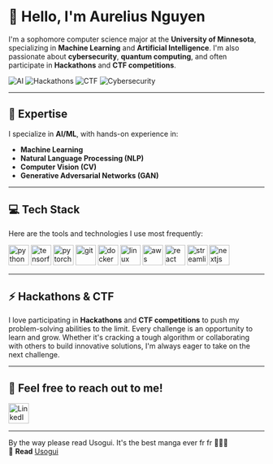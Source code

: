 # 👋 Hello, I'm Aurelius Nguyen

I'm a sophomore computer science major at the **University of Minnesota**, specializing in **Machine Learning** and **Artificial Intelligence**. I'm also passionate about **cybersecurity**, **quantum computing**, and often participate in **Hackathons** and **CTF competitions**.

![AI](https://img.shields.io/badge/AI-Exploring%20the%20future-blue)
![Hackathons](https://img.shields.io/badge/Hackathons-Lover%20of%20challenges-orange)
![CTF](https://img.shields.io/badge/CTF-Puzzle%20solver-critical)
![Cybersecurity](https://img.shields.io/badge/Cybersecurity-Learner-green)

---

## 🌠 **Expertise**
I specialize in **AI/ML**, with hands-on experience in:

- **Machine Learning**
- **Natural Language Processing (NLP)**
- **Computer Vision (CV)**
- **Generative Adversarial Networks (GAN)**

---

## 💻 **Tech Stack**
Here are the tools and technologies I use most frequently:

<p align="left">
  <img src="https://cdn.jsdelivr.net/gh/devicons/devicon/icons/python/python-original.svg" alt="python" width="40" height="40"/>
  <img src="https://cdn.jsdelivr.net/gh/devicons/devicon/icons/tensorflow/tensorflow-original.svg" alt="tensorflow" width="40" height="40"/>
  <img src="https://cdn.jsdelivr.net/gh/devicons/devicon/icons/pytorch/pytorch-original.svg" alt="pytorch" width="40" height="40"/>
  <img src="https://cdn.jsdelivr.net/gh/devicons/devicon/icons/git/git-original.svg" alt="git" width="40" height="40"/>
  <img src="https://cdn.jsdelivr.net/gh/devicons/devicon/icons/docker/docker-original.svg" alt="docker" width="40" height="40"/>
  <img src="https://cdn.jsdelivr.net/gh/devicons/devicon/icons/linux/linux-original.svg" alt="linux" width="40" height="40"/>
  <img src="https://cdn.jsdelivr.net/gh/devicons/devicon/icons/amazonwebservices/amazonwebservices-original-wordmark.svg" alt="aws" width="40" height="40"/>
  <img src="https://cdn.jsdelivr.net/gh/devicons/devicon/icons/react/react-original.svg" alt="react" width="40" height="40"/>
  <img src="https://cdn.jsdelivr.net/gh/devicons/devicon/icons/streamlit/streamlit-original.svg" alt="streamlit" width="40" height="40"/>
  <img src="https://cdn.jsdelivr.net/gh/devicons/devicon/icons/nextjs/nextjs-original.svg" alt="nextjs" width="40" height="40"/>
</p>


---

## ⚡ **Hackathons & CTF**
I love participating in **Hackathons** and **CTF competitions** to push my problem-solving abilities to the limit. Every challenge is an opportunity to learn and grow. Whether it's cracking a tough algorithm or collaborating with others to build innovative solutions, I'm always eager to take on the next challenge.

---

## **💬 Feel free to reach out to me!**

<a href="https://linkedin.com/in/aurelius-nguyen" target="blank"><img align="center" src="https://cdn.jsdelivr.net/gh/devicons/devicon/icons/linkedin/linkedin-original.svg" alt="LinkedIn" height="40" width="40" /></a>

---

By the way please read Usogui. It's the best manga ever fr fr 🙏🙏🙏  
📖 **Read** [Usogui](https://mangadex.org/title/a07320a4-afcd-413a-a451-d69a448d0c28/usogui)
